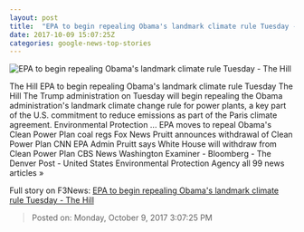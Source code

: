 ```yaml
---
layout: post
title:  "EPA to begin repealing Obama's landmark climate rule Tuesday - The Hill"
date: 2017-10-09 15:07:25Z
categories: google-news-top-stories
---
```


![EPA to begin repealing Obama's landmark climate rule Tuesday - The Hill](http://thehill.com/sites/default/files/pruitttrumpepahires_091517getty.jpg)

The Hill EPA to begin repealing Obama's landmark climate rule Tuesday The Hill The Trump administration on Tuesday will begin repealing the Obama administration's landmark climate change rule for power plants, a key part of the U.S. commitment to reduce emissions as part of the Paris climate agreement. Environmental Protection ... EPA moves to repeal Obama's Clean Power Plan coal regs Fox News Pruitt announces withdrawal of Clean Power Plan CNN EPA Admin Pruitt says White House will withdraw from Clean Power Plan CBS News Washington Examiner - Bloomberg - The Denver Post - United States Environmental Protection Agency all 99 news articles »


Full story on F3News: [EPA to begin repealing Obama's landmark climate rule Tuesday - The Hill](http://www.f3nws.com/n/fMA4ZB)

> Posted on: Monday, October 9, 2017 3:07:25 PM
